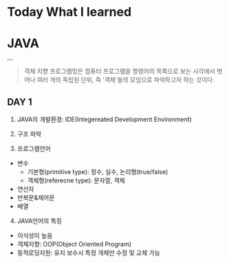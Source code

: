 # Today What I learned

# JAVA



<img src="https://blog.kakaocdn.net/dn/cZsyTw/btq0u5VBWge/F7xmauYA6r8nnbXSz2vJhK/img.png" alt="image" style="zoom:25%;" />

> 객체 지향 프로그램밍은 컴퓨터 프로그램을 명령어의 목록으로 보는 시각에서 벗어나 여러 개의 독립된 단위, 즉 '객체'들의 모임으로 파악하고자 하는 것이다. 



## DAY 1

1. JAVA의 개발환경: IDE(Integereated Development Environment)



2. 구조 파악



3. 프로그램언어

- 변수
  - 기본형(primitive type): 정수, 실수, 논리형(true/false)
  - 객체형(referecne type): 문자열, 객체
- 연산자
- 반복문&제어문
- 배열



4. JAVA언어의 특징

- 이식성이 높음
- 객체지향: OOP(Object Oriented Program)
- 동적로딩지원: 유지 보수시 특정 개체만 수정 및 교체 가능


